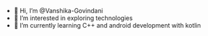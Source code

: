 - 👋 Hi, I’m @Vanshika-Govindani
- 👀 I’m interested in exploring technologies
- 🌱 I’m currently learning C++ and android development with kotlin


<!---
Vanshika-Govindani/Vanshika-Govindani is a ✨ special ✨ repository because its `README.md` (this file) appears on your GitHub profile.
You can click the Preview link to take a look at your changes.
--->
